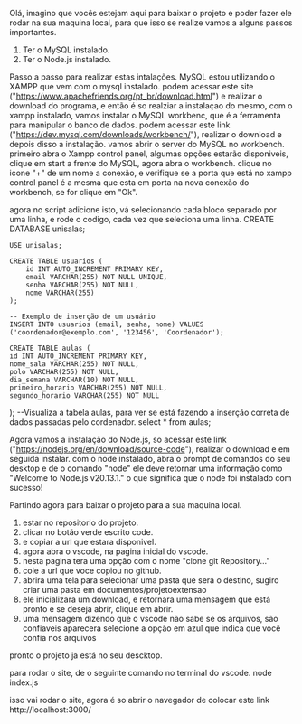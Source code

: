 Olá, imagino que vocês estejam aqui para baixar o projeto e poder fazer ele rodar na sua maquina local, para que isso se realize vamos a alguns passos importantes. 
1. Ter o MySQL instalado.
2. Ter o Node.js instalado.



Passo a passo para realizar estas intalações. 
MySQL estou utilizando o XAMPP que vem com o mysql instalado. podem acessar este site ("https://www.apachefriends.org/pt_br/download.html") e realizar o download do programa, e então é so realziar a instalaçao do mesmo,
com o xampp instalado, vamos instalar o MySQL workbenc, que é a ferramenta para manipular o banco de dados. podem acessar este link ("https://dev.mysql.com/downloads/workbench/"), realizar o download e depois disso a instalação.
vamos abrir o server do MySQL no workbench. 
primeiro abra o Xampp control panel, algumas opções estarão disponiveis, clique em start a frente do MySQL, agora abra o workbench. clique no icone "+" de um nome a conexão, e verifique se a porta que está no xampp control panel é a mesma que esta em porta na nova conexão do workbench, se for clique em "Ok".

agora no script adicione isto, vá selecionando cada bloco separado por uma linha, e rode o codigo, cada vez que seleciona uma linha.
	CREATE DATABASE unisalas;

	USE unisalas;

	CREATE TABLE usuarios (
		id INT AUTO_INCREMENT PRIMARY KEY,
		email VARCHAR(255) NOT NULL UNIQUE,
		senha VARCHAR(255) NOT NULL,
		nome VARCHAR(255)
	);

	-- Exemplo de inserção de um usuário
	INSERT INTO usuarios (email, senha, nome) VALUES ('coordenador@exemplo.com', '123456', 'Coordenador');
    
    CREATE TABLE aulas (
    id INT AUTO_INCREMENT PRIMARY KEY,
    nome_sala VARCHAR(255) NOT NULL,
    polo VARCHAR(255) NOT NULL,
    dia_semana VARCHAR(10) NOT NULL,
    primeiro_horario VARCHAR(255) NOT NULL,
    segundo_horario VARCHAR(255) NOT NULL
);
    --Visualiza a tabela aulas, para ver se está fazendo a inserção correta de dados passadas pelo cordenador.
	select * from  aulas;



Agora vamos a instalação do Node.js, so acessar este link ("https://nodejs.org/en/download/source-code"), realizar o download e em seguida instalar. 
com o node instalado, abra o prompt de comandos do seu desktop e de o comando "node" ele deve retornar uma informação como "Welcome to Node.js v20.13.1." o que significa que o node foi instalado com sucesso!


Partindo agora para baixar o projeto para a sua maquina local. 
1. estar no repositorio do projeto.
2. clicar no botão verde escrito code.
3. e copiar a url que estara disponivel.
4. agora abra o vscode, na pagina inicial do vscode.
5. nesta pagina tera uma opção com o nome "clone git Repository..."
6. cole a url que voce copiou no github.
7. abrira uma tela para selecionar uma pasta que sera o destino, sugiro criar uma pasta em documentos/projetoextensao
8. ele inicializara um download, e retornara uma mensagem que está pronto e se deseja abrir, clique em abrir.
9. uma mensagem dizendo que o vscode não sabe se os arquivos, são confiaveis aparecera selecione a opção em azul que indica que você confia nos arquivos 

pronto o projeto ja está no seu descktop. 

para rodar o site, de o seguinte comando no terminal do vscode. 
node index.js 

isso vai rodar o site, agora é so abrir o navegador de colocar este link http://localhost:3000/
